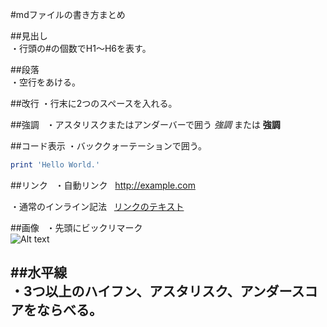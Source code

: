 #mdファイルの書き方まとめ

##見出し  
・行頭の#の個数でH1～H6を表す。  


##段落  
・空行をあける。  


##改行
・行末に2つのスペースを入れる。


##強調  
・アスタリスクまたはアンダーバーで囲う
*強調* または __強調__  


##コード表示
・バッククォーテーションで囲う。  

```ruby:hoge.rb
print 'Hello World.'
```


##リンク  
・自動リンク  
<http://example.com>  

・通常のインライン記法  
[リンクのテキスト](リンクのアドレス "リンクのタイトル")


##画像  
・先頭にビックリマーク  
![Alt text](/path/to/img.jpg)  


##水平線  
・3つ以上のハイフン、アスタリスク、アンダースコアをならべる。  
---


